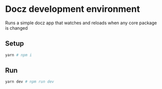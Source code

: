 # Docz development environment

Runs a simple docz app that watches and reloads when any core package is changed

## Setup

```sh
yarn # npm i
```

## Run

```sh
yarn dev # npm run dev
```
